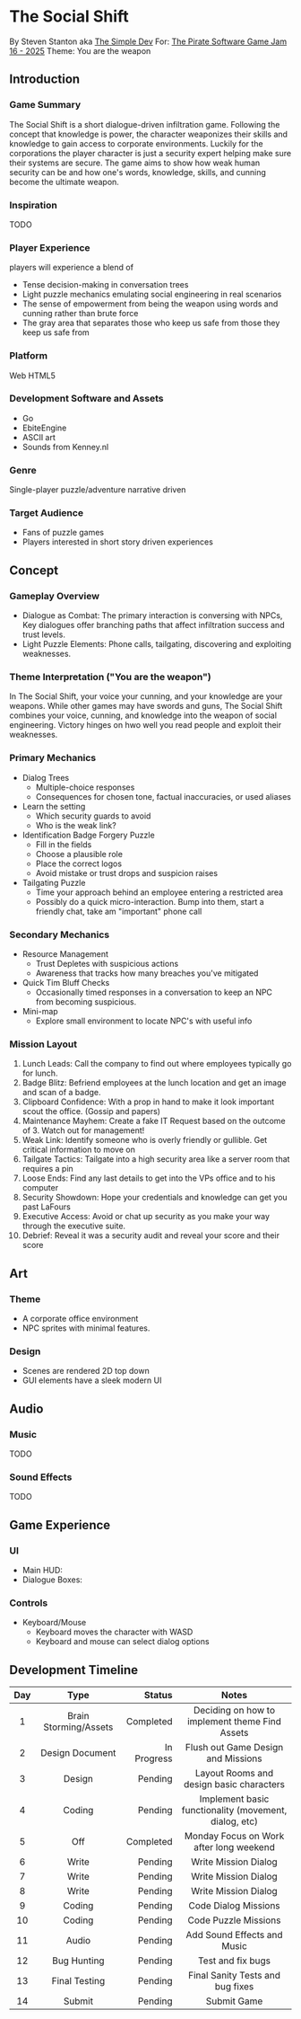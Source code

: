 # The Social Shift

By Steven Stanton aka [The Simple Dev](http://thesimpledev.com)
For: [The Pirate Software Game Jam 16 - 2025](https://itch.io/jam/pirate)
Theme: You are the weapon

## Introduction

### Game Summary

The Social Shift is a short dialogue-driven infiltration game. Following the concept that knowledge is power, the character weaponizes their skills and knowledge to gain access to corporate environments. Luckily for the corporations the player character is just a security expert helping make sure their systems are secure. The game aims to show how weak human security can be and how one's words, knowledge, skills, and cunning become the ultimate weapon.

### Inspiration

TODO

### Player Experience

players will experience a blend of

- Tense decision-making in conversation trees
- Light puzzle mechanics emulating social engineering in real scenarios
- The sense of empowerment from being the weapon using words and cunning rather than brute force
- The gray area that separates those who keep us safe from those they keep us safe from

### Platform

Web HTML5

### Development Software and Assets

- Go
- EbiteEngine
- ASCII art
- Sounds from Kenney.nl

### Genre

Single-player puzzle/adventure narrative driven

### Target Audience

- Fans of puzzle games
- Players interested in short story driven experiences

## Concept

### Gameplay Overview

- Dialogue as Combat: The primary interaction is conversing with NPCs, Key dialogues offer branching paths that affect infiltration success and trust levels.
- Light Puzzle Elements: Phone calls, tailgating, discovering and exploiting weaknesses.

### Theme Interpretation ("You are the weapon")

In The Social Shift, your voice your cunning, and your knowledge are your weapons. While other games may have swords and guns, The Social Shift combines your voice, cunning, and knowledge into the weapon of social engineering. Victory hinges on hwo well you read people and exploit their weaknesses.

### Primary Mechanics

- Dialog Trees
  - Multiple-choice responses
  - Consequences for chosen tone, factual inaccuracies, or used aliases
- Learn the setting
  - Which security guards to avoid
  - Who is the weak link?
- Identification Badge Forgery Puzzle
  - Fill in the fields
  - Choose a plausible role
  - Place the correct logos
  - Avoid mistake or trust drops and suspicion raises
- Tailgating Puzzle
  - Time your approach behind an employee entering a restricted area
  - Possibly do a quick micro-interaction. Bump into them, start a friendly chat, take am "important" phone call

### Secondary Mechanics

- Resource Management
  - Trust Depletes with suspicious actions
  - Awareness that tracks how many breaches you've mitigated
- Quick Tim Bluff Checks
  - Occasionally timed responses in a conversation to keep an NPC from becoming suspicious.
- Mini-map
  - Explore small environment to locate NPC's with useful info

### Mission Layout

1. Lunch Leads: Call the company to find out where employees typically go for lunch.
2. Badge Blitz: Befriend employees at the lunch location and get an image and scan of a badge.
3. Clipboard Confidence: With a prop in hand to make it look important scout the office. (Gossip and papers)
4. Maintenance Mayhem: Create a fake IT Request based on the outcome of 3. Watch out for management!
5. Weak Link: Identify someone who is overly friendly or gullible. Get critical information to move on
6. Tailgate Tactics: Tailgate into a high security area like a server room that requires a pin
7. Loose Ends: Find any last details to get into the VPs office and to his computer
8. Security Showdown: Hope your credentials and knowledge can get you past LaFours
9. Executive Access: Avoid or chat up security as you make your way through the executive suite.
10. Debrief: Reveal it was a security audit and reveal your score and their score

## Art

### Theme

- A corporate office environment
- NPC sprites with minimal features.

### Design

- Scenes are rendered 2D top down
- GUI elements have a sleek modern UI

## Audio

### Music

TODO

### Sound Effects

TODO

## Game Experience

### UI

- Main HUD:
- Dialogue Boxes:

### Controls

- Keyboard/Mouse
  - Keyboard moves the character with WASD
  - Keyboard and mouse can select dialog options

## Development Timeline

| Day |         Type          |      Status |                         Notes                         |
| :-: | :-------------------: | ----------: | :---------------------------------------------------: |
|  1  | Brain Storming/Assets |   Completed |    Deciding on how to implement theme Find Assets     |
|  2  |    Design Document    | In Progress |          Flush out Game Design and Missions           |
|  3  |        Design         |     Pending |       Layout Rooms and design basic characters        |
|  4  |        Coding         |     Pending | Implement basic functionality (movement, dialog, etc) |
|  5  |          Off          |   Completed |        Monday Focus on Work after long weekend        |
|  6  |         Write         |     Pending |                 Write Mission Dialog                  |
|  7  |         Write         |     Pending |                 Write Mission Dialog                  |
|  8  |         Write         |     Pending |                 Write Mission Dialog                  |
|  9  |        Coding         |     Pending |                 Code Dialog Missions                  |
| 10  |        Coding         |     Pending |                 Code Puzzle Missions                  |
| 11  |         Audio         |     Pending |              Add Sound Effects and Music              |
| 12  |      Bug Hunting      |     Pending |                   Test and fix bugs                   |
| 13  |     Final Testing     |     Pending |           Final Sanity Tests and bug fixes            |
| 14  |        Submit         |     Pending |                      Submit Game                      |
